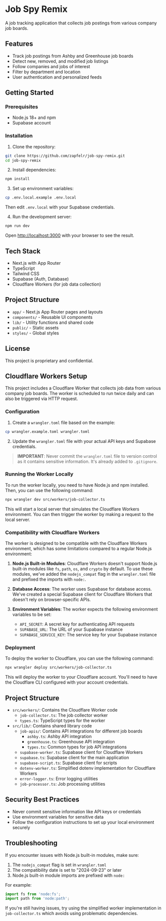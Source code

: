 # Job Spy Remix

A job tracking application that collects job postings from various company job boards.

## Features

- Track job postings from Ashby and Greenhouse job boards
- Detect new, removed, and modified job listings
- Follow companies and jobs of interest
- Filter by department and location
- User authentication and personalized feeds

## Getting Started

### Prerequisites

- Node.js 18+ and npm
- Supabase account

### Installation

1. Clone the repository:
```bash
git clone https://github.com/zapfelr/job-spy-remix.git
cd job-spy-remix
```

2. Install dependencies:
```bash
npm install
```

3. Set up environment variables:
```bash
cp .env.local.example .env.local
```
Then edit `.env.local` with your Supabase credentials.

4. Run the development server:
```bash
npm run dev
```

Open [http://localhost:3000](http://localhost:3000) with your browser to see the result.

## Tech Stack

- Next.js with App Router
- TypeScript
- Tailwind CSS
- Supabase (Auth, Database)
- Cloudflare Workers (for job data collection)

## Project Structure

- `app/` - Next.js App Router pages and layouts
- `components/` - Reusable UI components
- `lib/` - Utility functions and shared code
- `public/` - Static assets
- `styles/` - Global styles

## License

This project is proprietary and confidential.

## Cloudflare Workers Setup

This project includes a Cloudflare Worker that collects job data from various company job boards. The worker is scheduled to run twice daily and can also be triggered via HTTP request.

### Configuration

1. Create a `wrangler.toml` file based on the example:
```bash
cp wrangler.example.toml wrangler.toml
```

2. Update the `wrangler.toml` file with your actual API keys and Supabase credentials.

> **IMPORTANT**: Never commit the `wrangler.toml` file to version control as it contains sensitive information. It's already added to `.gitignore`.

### Running the Worker Locally

To run the worker locally, you need to have Node.js and npm installed. Then, you can use the following command:

```bash
npx wrangler dev src/workers/job-collector.ts
```

This will start a local server that simulates the Cloudflare Workers environment. You can then trigger the worker by making a request to the local server.

### Compatibility with Cloudflare Workers

The worker is designed to be compatible with the Cloudflare Workers environment, which has some limitations compared to a regular Node.js environment:

1. **Node.js Built-in Modules**: Cloudflare Workers doesn't support Node.js built-in modules like `fs`, `path`, `os`, and `crypto` by default. To use these modules, we've added the `nodejs_compat` flag in the `wrangler.toml` file and prefixed the imports with `node:`.

2. **Database Access**: The worker uses Supabase for database access. We've created a special Supabase client for Cloudflare Workers that doesn't rely on browser-specific APIs.

3. **Environment Variables**: The worker expects the following environment variables to be set:
   - `API_SECRET`: A secret key for authenticating API requests
   - `SUPABASE_URL`: The URL of your Supabase instance
   - `SUPABASE_SERVICE_KEY`: The service key for your Supabase instance

### Deployment

To deploy the worker to Cloudflare, you can use the following command:

```bash
npx wrangler deploy src/workers/job-collector.ts
```

This will deploy the worker to your Cloudflare account. You'll need to have the Cloudflare CLI configured with your account credentials.

## Project Structure

- `src/workers/`: Contains the Cloudflare Worker code
  - `job-collector.ts`: The job collector worker
  - `types.ts`: TypeScript types for the worker
- `src/lib/`: Contains shared library code
  - `job-apis/`: Contains API integrations for different job boards
    - `ashby.ts`: Ashby API integration
    - `greenhouse.ts`: Greenhouse API integration
    - `types.ts`: Common types for job API integrations
  - `supabase-worker.ts`: Supabase client for Cloudflare Workers
  - `supabase.ts`: Supabase client for the main application
  - `supabase-script.ts`: Supabase client for scripts
  - `dotenv-worker.ts`: Simplified dotenv implementation for Cloudflare Workers
  - `error-logger.ts`: Error logging utilities
  - `job-processor.ts`: Job processing utilities

## Security Best Practices

- Never commit sensitive information like API keys or credentials
- Use environment variables for sensitive data
- Follow the configuration instructions to set up your local environment securely

## Troubleshooting

If you encounter issues with Node.js built-in modules, make sure:

1. The `nodejs_compat` flag is set in `wrangler.toml`
2. The compatibility date is set to "2024-09-23" or later
3. Node.js built-in module imports are prefixed with `node:`

For example:
```typescript
import fs from 'node:fs';
import path from 'node:path';
```

If you're still having issues, try using the simplified worker implementation in `job-collector.ts` which avoids using problematic dependencies.
